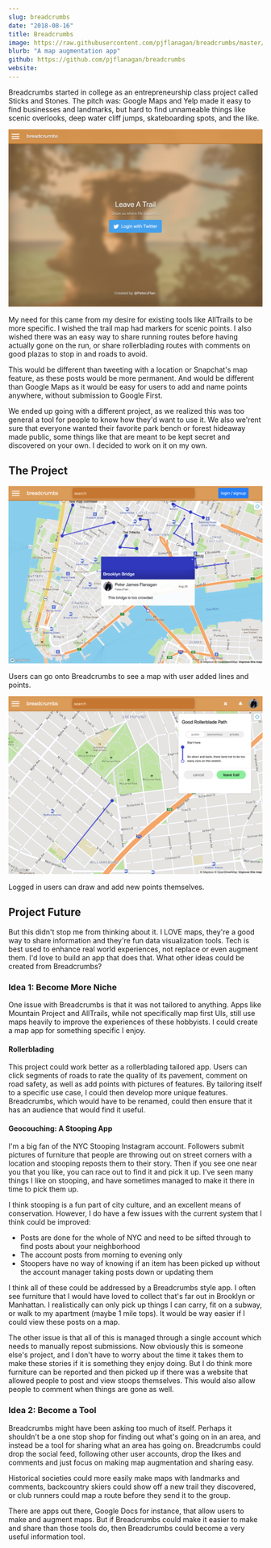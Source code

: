 ```yaml
---
slug: breadcrumbs
date: "2018-08-16"
title: Breadcrumbs
image: https://raw.githubusercontent.com/pjflanagan/breadcrumbs/master/_readme/header.png
blurb: "A map augmentation app"
github: https://github.com/pjflanagan/breadcrumbs
website: 
---
```


Breadcrumbs started in college as an entrepreneurship class project called Sticks and Stones. The pitch was: Google Maps and Yelp made it easy to find businesses and landmarks, but hard to find unnameable things like scenic overlooks, deep water cliff jumps, skateboarding spots, and the like. 

![Login Screen](https://raw.githubusercontent.com/pjflanagan/breadcrumbs/master/_readme/1-login.png)

My need for this came from my desire for existing tools like AllTrails to be more specific. I wished the trail map had markers for scenic points. I also wished there was an easy way to share running routes before having actually gone on the run, or share rollerblading routes with comments on good plazas to stop in and roads to avoid. 

This would be different than tweeting with a location or Snapchat's map feature, as these posts would be more permanent. And would be different than Google Maps as it would be easy for users to add and name points anywhere, without submission to Google First.

We ended up going with a different project, as we realized this was too general a tool for people to know how they'd want to use it. We also we'rent sure that everyone wanted their favorite park bench or forest hideaway made public, some things like that are meant to be kept secret and discovered on your own. I decided to work on it on my own.

## The Project

![View Point](https://raw.githubusercontent.com/pjflanagan/breadcrumbs/master/_readme/2-view.png)

Users can go onto Breadcrumbs to see a map with user added lines and points.

![Create Point](https://raw.githubusercontent.com/pjflanagan/breadcrumbs/master/_readme/3-create.png)

Logged in users can draw and add new points themselves.

## Project Future

But this didn't stop me from thinking about it. I LOVE maps, they're a good way to share information and they're fun data visualization tools. Tech is best used to enhance real world experiences, not replace or even augment them. I'd love to build an app that does that. What other ideas could be created from Breadcrumbs?

### Idea 1: Become More Niche

One issue with Breadcrumbs is that it was not tailored to anything. Apps like Mountain Project and AllTrails, while not specifically map first UIs, still use maps heavily to improve the experiences of these hobbyists. I could create a map app for something specific I enjoy.

#### Rollerblading

This project could work better as a rollerblading tailored app. Users can click segments of roads to rate the quality of its pavement, comment on road safety, as well as add points with pictures of features. By tailoring itself to a specific use case, I could then develop more unique features. Breadcrumbs, which would have to be renamed, could then ensure that it has an audience that would find it useful. 

#### Geocouching: A Stooping App

I'm a big fan of the NYC Stooping Instagram account. Followers submit pictures of furniture that people are throwing out on street corners with a location and stooping reposts them to their story. Then if you see one near you that you like, you can race out to find it and pick it up. I've seen many things I like on stooping, and have sometimes managed to make it there in time to pick them up.

I think stooping is a fun part of city culture, and an excellent means of conservation. However, I do have a few issues with the current system that I think could be improved:
- Posts are done for the whole of NYC and need to be sifted through to find posts about your neighborhood
- The account posts from morning to evening only
- Stoopers have no way of knowing if an item has been picked up without the account manager taking posts down or updating them

I think all of these could be addressed by a Breadcrumbs style app. I often see furniture that I would have loved to collect that's far out in Brooklyn or Manhattan. I realistically can only pick up things I can carry, fit on a subway, or walk to my apartment (maybe 1 mile tops). It would be way easier if I could view these posts on a map.

The other issue is that all of this is managed through a single account which needs to manually repost submissions. Now obviously this is someone else's project, and I don't have to worry about the time it takes them to make these stories if it is something they enjoy doing. But I do think more furniture can be reported and then picked up if there was a website that allowed people to post and view stoops themselves. This would also allow people to comment when things are gone as well.

### Idea 2: Become a Tool

Breadcrumbs might have been asking too much of itself. Perhaps it shouldn't be a one stop shop for finding out what's going on in an area, and instead be a tool for sharing what an area has going on. Breadcrumbs could drop the social feed, following other user accounts, drop the likes and comments and just focus on making map augmentation and sharing easy.

Historical societies could more easily make maps with landmarks and comments, backcountry skiers could show off a new trail they discovered, or club runners could map a route before they send it to the group.

There are apps out there, Google Docs for instance, that allow users to make and augment maps. But if Breadcrumbs could make it easier to make and share than those tools do, then Breadcrumbs could become a very useful information tool.